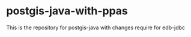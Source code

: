 # postgis-java-with-ppas

This is the repository for postgis-java with changes require for edb-jdbc
